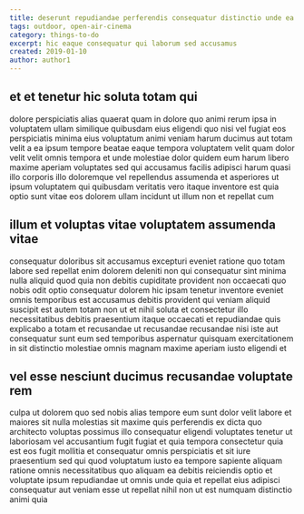 ```yaml
---
title: deserunt repudiandae perferendis consequatur distinctio unde ea article 2146
tags: outdoor, open-air-cinema
category: things-to-do
excerpt: hic eaque consequatur qui laborum sed accusamus
created: 2019-01-10
author: author1
---
```


## et et tenetur hic soluta totam qui

dolore perspiciatis alias quaerat quam in dolore quo animi rerum ipsa in voluptatem ullam similique quibusdam eius eligendi quo nisi vel fugiat eos perspiciatis minima eius voluptatum animi veniam harum ducimus aut totam velit a ea ipsum tempore beatae eaque tempora voluptatem velit quam dolor velit velit omnis tempora et unde molestiae dolor quidem eum harum libero maxime aperiam voluptates sed qui accusamus facilis adipisci harum quasi illo corporis illo doloremque vel repellendus assumenda et asperiores ut ipsum voluptatem qui quibusdam veritatis vero itaque inventore est quia optio sunt vitae eos dolorem ullam incidunt ut illum non et repellat cum

## illum et voluptas vitae voluptatem assumenda vitae

consequatur doloribus sit accusamus excepturi eveniet ratione quo totam labore sed repellat enim dolorem deleniti non qui consequatur sint minima nulla aliquid quod quia non debitis cupiditate provident non occaecati quo nobis odit optio consequatur dolorem hic ipsam tenetur inventore eveniet omnis temporibus est accusamus debitis provident qui veniam aliquid suscipit est autem totam non ut et nihil soluta et consectetur illo necessitatibus debitis praesentium itaque occaecati et repudiandae quis explicabo a totam et recusandae ut recusandae recusandae nisi iste aut consequatur sunt eum sed temporibus aspernatur quisquam exercitationem in sit distinctio molestiae omnis magnam maxime aperiam iusto eligendi et

## vel esse nesciunt ducimus recusandae voluptate rem

culpa ut dolorem quo sed nobis alias tempore eum sunt dolor velit labore et maiores sit nulla molestias sit maxime quis perferendis ex dicta quo architecto voluptas possimus illo consequatur eligendi voluptates tenetur ut laboriosam vel accusantium fugit fugiat et quia tempora consectetur quia est eos fugit mollitia et consequatur omnis perspiciatis et sit iure praesentium sed qui quod voluptatum iusto ea tempore sapiente aliquam ratione omnis necessitatibus quo aliquam ea debitis reiciendis optio et voluptate ipsum repudiandae ut omnis unde quia et repellat eius adipisci consequatur aut veniam esse ut repellat nihil non ut est numquam distinctio animi quia
